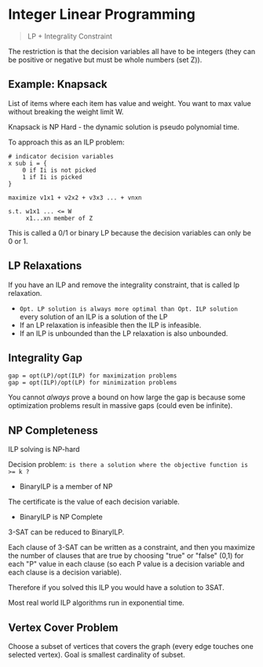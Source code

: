 # Integer Linear Programming

> LP + Integrality Constraint

The restriction is that the decision variables all have to be integers (they can
be positive or negative but must be whole numbers (set Z)).

## Example: Knapsack

List of items where each item has value and weight. You want to max value
without breaking the weight limit W.

Knapsack is NP Hard - the dynamic solution is pseudo polynomial time.

To approach this as an ILP problem:

```
# indicator decision variables
x sub i = {
    0 if Ii is not picked
    1 if Ii is picked
}

maximize v1x1 + v2x2 + v3x3 ... + vnxn

s.t. w1x1 ... <= W
     x1...xn member of Z
```

This is called a 0/1 or binary LP because the decision variables can only be 0
or 1.

## LP Relaxations

If you have an ILP and remove the integrality constraint, that is called lp
relaxation.

- `Opt. LP solution is always more optimal than Opt. ILP solution` every solution of an ILP
  is a solution of the LP
- If an LP relaxation is infeasible then the ILP is infeasible.
- If an ILP is unbounded than the LP relaxation is also unbounded.

## Integrality Gap

```
gap = opt(LP)/opt(ILP) for maximization problems
gap = opt(ILP)/opt(LP) for minimization problems
```

You cannot _always_ prove a bound on how large the gap is because some
optimization problems result in massive gaps (could even be infinite).

## NP Completeness

ILP solving is NP-hard

Decision problem: `is there a solution where the objective function is >= k ?`

- BinaryILP is a member of NP

The certificate is the value of each decision variable.

- BinaryILP is NP Complete

3-SAT can be reduced to BinaryILP.

Each clause of 3-SAT can be written as a constraint, and then you maximize the
number of clauses that are true by choosing "true" or "false" (0,1) for each "P"
value in each clause (so each P value is a decision variable and each clause is
a decision variable).

Therefore if you solved this ILP you would have a solution to 3SAT.

Most real world ILP algorithms run in exponential time.

## Vertex Cover Problem

Choose a subset of vertices that covers the graph (every edge touches one
selected vertex). Goal is smallest cardinality of subset.
